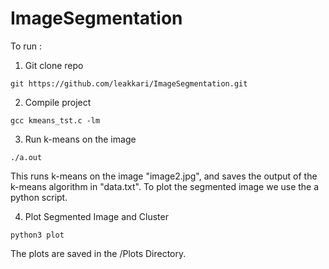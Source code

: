 # ImageSegmentation

To run :

1. Git clone repo
```console
git https://github.com/leakkari/ImageSegmentation.git
```


2. Compile project
```console
gcc kmeans_tst.c -lm
```

3. Run k-means on the image
```console
./a.out
```
This runs k-means on the image "image2.jpg", and saves the output of the k-means algorithm in "data.txt". To plot the segmented image we use the a python script.

4. Plot Segmented Image and Cluster 
```console
python3 plot
```
The plots are saved in the /Plots Directory. 
